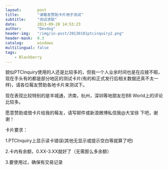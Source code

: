 ```yaml
---
layout:       post
title:        "请莓友赞助卡片用于测试"
subtitle:     "测试求助"
date:         2013-09-28 14:53:23
author:       "Devdog"
header-img:   "/img/in-post/20130101ptcinquiry2.png"
header-mask:  0.3
catalog:      windows
multilingual: false
tags:
    - Blackberry
---
```



貌似PTCInquiry使用的人还是比较多的，但我一个人业余时间也是在应接不暇，现在手头有的都是部分地区的测试卡片(有的和正式发行后相关数据还真不太一样)，请各位莓友赞助各地卡片来测试下。

现在表现比较特别的是羊城通，济南，杭州，深圳等地朋友在BB World上的评论比较多。

愿意赞助或借卡片给我的莓友，请写邮件或新浪微博私信我@大宝徐 下吧，谢谢！

卡片要求：

1.PTCInquiry上显示读卡错误(其他无显示或提示空白等就算了吧)

2.卡内有余额，0.XX-3.XX就好了（无需那么多余额）

3.要使用过，确保有交易记录


